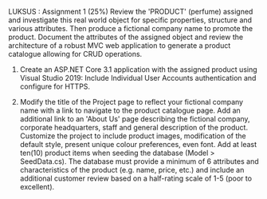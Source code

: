 LUKSUS :
Assignment 1 (25%) Review the 'PRODUCT' (perfume) assigned and investigate this real world object for specific properties, structure and various attributes. Then produce a fictional company name to promote the product.
Document the attributes of the assigned object and review the architecture of a robust MVC web application to generate a product catalogue allowing for CRUD operations.

1) Create an ASP.NET Core 3.1 application with the assigned product using Visual Studio 2019:
Include Individual User Accounts authentication and configure for HTTPS.

2) Modify the title of the Project page to reflect your fictional company name with a link to navigate to the product catalogue page.
Add an additional link to an 'About Us' page describing the fictional company, corporate headquarters, staff and general description of the product.
Customize the project to include product images, modification of the default style, present unique colour preferences, even font.
Add at least ten(10) product items when seeding the database (Model > SeedData.cs).
The database must provide a minimum of 6 attributes and characteristics of the product (e.g. name, price, etc.) and include an additional customer review based on a half-rating scale of 1-5 (poor to excellent).
